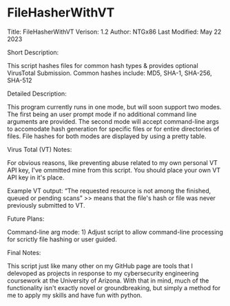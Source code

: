 # FileHasherWithVT

Title:             FileHasherWithVT
Verison:           1.2
Author:            NTGx86
Last Modified:     May 22 2023


Short Description: 

This script hashes files for common hash types & provides optional VirusTotal Submission. 
Common hashes include: MD5, SHA-1, SHA-256, SHA-512

Detailed Description: 

This program currently runs in one mode, but will soon support two modes. The first being an user prompt mode 
if no additional command line arguments are provided. The second mode will accept command-line args to 
accomodate hash generation for specific files or for entire directories of files. File hashes for both modes 
are displayed by using a pretty table. 


Virus Total (VT) Notes: 

For obvious reasons, like preventing abuse related to my own personal VT API key, I've ommitted mine
from this script. You should place your own VT API key in it's place.

Example VT output: “The requested resource is not among the finished, queued or pending scans” >> means that the file's hash or file 
was never previously submitted to VT. 

Future Plans:

Command-line arg mode:
    1) Adjust script to allow command-line processing for scrictly file hashing or user guided.

Final Notes: 

This script just like many other on my GitHub page are tools that I delevoped as projects in response to my 
cybersecurity engineering coursework at the University of Arizona. With that in mind, much of the functionality 
isn't exactly novel or groundbreaking, but simply a method for me to apply my skills and have fun with python.
